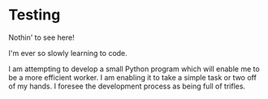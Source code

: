 # Testing
Nothin' to see here!

I'm ever so slowly learning to code.

I am attempting to develop a small Python program which will enable me to be a more efficient worker. I am enabling it to take a simple task or two off of my hands. 
I foresee the development process as being full of trifles.
